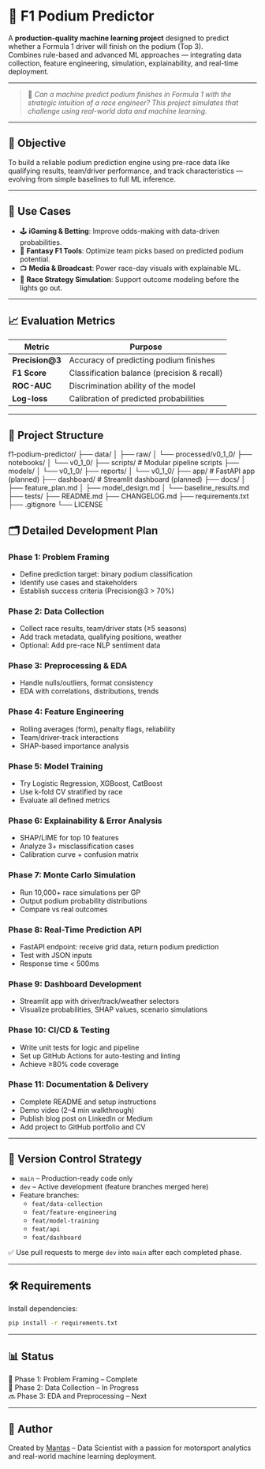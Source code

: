 # 🏁 F1 Podium Predictor

A **production-quality machine learning project** designed to predict whether a Formula 1 driver will finish on the podium (Top 3).  
Combines rule-based and advanced ML approaches — integrating data collection, feature engineering, simulation, explainability, and real-time deployment.

---

> 🧠 *Can a machine predict podium finishes in Formula 1 with the strategic intuition of a race engineer? This project simulates that challenge using real-world data and machine learning.*

---

## 🎯 Objective

To build a reliable podium prediction engine using pre-race data like qualifying results, team/driver performance, and track characteristics — evolving from simple baselines to full ML inference.

---

## 💼 Use Cases

- 🕹️ **iGaming & Betting**: Improve odds-making with data-driven probabilities.
- 🧮 **Fantasy F1 Tools**: Optimize team picks based on predicted podium potential.
- 📺 **Media & Broadcast**: Power race-day visuals with explainable ML.
- 🧠 **Race Strategy Simulation**: Support outcome modeling before the lights go out.

---

## 📈 Evaluation Metrics

| Metric        | Purpose |
|---------------|---------|
| **Precision@3** | Accuracy of predicting podium finishes |
| **F1 Score**    | Classification balance (precision & recall) |
| **ROC-AUC**     | Discrimination ability of the model |
| **Log-loss**    | Calibration of predicted probabilities |

---

## 🧱 Project Structure


f1-podium-predictor/
├── data/
│   ├── raw/
│   └── processed/v0_1_0/
├── notebooks/
│   └── v0_1_0/
├── scripts/                 # Modular pipeline scripts
├── models/
│   └── v0_1_0/
├── reports/
│   └── v0_1_0/
├── app/                     # FastAPI app (planned)
├── dashboard/               # Streamlit dashboard (planned)
├── docs/
│   ├── feature_plan.md
│   ├── model_design.md
│   └── baseline_results.md
├── tests/
├── README.md
├── CHANGELOG.md
├── requirements.txt
├── .gitignore
└── LICENSE


## 🗂️ Detailed Development Plan

### Phase 1: Problem Framing
- Define prediction target: binary podium classification
- Identify use cases and stakeholders
- Establish success criteria (Precision@3 > 70%)

### Phase 2: Data Collection
- Collect race results, team/driver stats (≥5 seasons)
- Add track metadata, qualifying positions, weather
- Optional: Add pre-race NLP sentiment data

### Phase 3: Preprocessing & EDA
- Handle nulls/outliers, format consistency
- EDA with correlations, distributions, trends

### Phase 4: Feature Engineering
- Rolling averages (form), penalty flags, reliability
- Team/driver-track interactions
- SHAP-based importance analysis

### Phase 5: Model Training
- Try Logistic Regression, XGBoost, CatBoost
- Use k-fold CV stratified by race
- Evaluate all defined metrics

### Phase 6: Explainability & Error Analysis
- SHAP/LIME for top 10 features
- Analyze 3+ misclassification cases
- Calibration curve + confusion matrix

### Phase 7: Monte Carlo Simulation
- Run 10,000+ race simulations per GP
- Output podium probability distributions
- Compare vs real outcomes

### Phase 8: Real-Time Prediction API
- FastAPI endpoint: receive grid data, return podium prediction
- Test with JSON inputs
- Response time < 500ms

### Phase 9: Dashboard Development
- Streamlit app with driver/track/weather selectors
- Visualize probabilities, SHAP values, scenario simulations

### Phase 10: CI/CD & Testing
- Write unit tests for logic and pipeline
- Set up GitHub Actions for auto-testing and linting
- Achieve ≥80% code coverage

### Phase 11: Documentation & Delivery
- Complete README and setup instructions
- Demo video (2–4 min walkthrough)
- Publish blog post on LinkedIn or Medium
- Add project to GitHub portfolio and CV

---

## 📌 Version Control Strategy

- `main` – Production-ready code only
- `dev` – Active development (feature branches merged here)
- Feature branches:
  - `feat/data-collection`
  - `feat/feature-engineering`
  - `feat/model-training`
  - `feat/api`
  - `feat/dashboard`

✅ Use pull requests to merge `dev` into `main` after each completed phase.

---

## 🛠️ Requirements

Install dependencies:
```bash
pip install -r requirements.txt
```

---

## 📊 Status

🚧 Phase 1: Problem Framing – Complete  
🚧 Phase 2: Data Collection – In Progress  
🔜 Phase 3: EDA and Preprocessing – Next

---

## 👤 Author

Created by [Mantas](https://github.com/mantas123456) – Data Scientist with a passion for motorsport analytics and real-world machine learning deployment.
